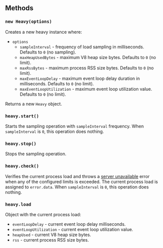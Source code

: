 ## Methods

### `new Heavy(options)`

Creates a new heavy instance where:

- `options`
  - `sampleInterval` - frequency of load sampling in milliseconds. Defaults to `0` (no sampling).
  - `maxHeapUsedBytes` - maximum V8 heap size bytes. Defaults to `0` (no limit).
  - `maxRssBytes` - maximum process RSS size bytes. Defaults to `0` (no limit).
  - `maxEventLoopDelay` - maximum event loop delay duration in milliseconds. Defaults to `0` (no limit).
  - `maxEventLoopUtilization` - maximum event loop utilization value. Defaults to `0` (no limit).

Returns a new `Heavy` object.

### `heavy.start()`

Starts the sampling operation with `sampleInterval` frequency. When `sampleInterval` is `0`, this operation does nothing.

### `heavy.stop()`

Stops the sampling operation.

### `heavy.check()`

Verifies the current process load and throws a [server unavailable](https://hapi.dev/module/boom/api?#boomserverunavailablemessage-data)
error when any of the configured limits is exceeded. The current process load is assigned to `error.data`.
When `sampleInterval` is `0`, this operation does nothing.

### `heavy.load`

Object with the current process load:

- `eventLoopDelay` - current event loop delay milliseconds.
- `eventLoopUtilization` - current event loop utilization value.
- `heapUsed` - current V8 heap size bytes.
- `rss` - current process RSS size bytes.
